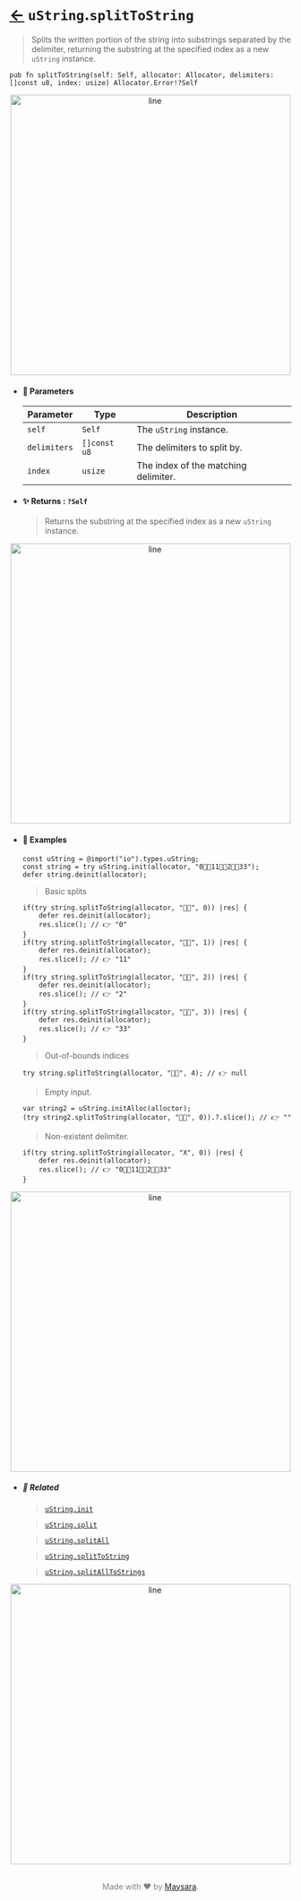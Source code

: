 # [←](../uString.md) `uString`.`splitToString`

> Splits the written portion of the string into substrings separated by the delimiter, returning the substring at the specified index as a new `uString` instance.

```zig
pub fn splitToString(self: Self, allocator: Allocator, delimiters: []const u8, index: usize) Allocator.Error!?Self
```


<div align="center">
<img src="https://raw.githubusercontent.com/maysara-elshewehy/io-bench/refs/heads/main/dist/img/md/line.png" alt="line" style="width:500px;"/>
</div>

- #### 🧩 Parameters

    | Parameter    | Type         | Description                          |
    | ------------ | ------------ | ------------------------------------ |
    | `self`       | `Self`       | The `uString` instance.              |
    | `delimiters` | `[]const u8` | The delimiters to split by.          |
    | `index`      | `usize`      | The index of the matching delimiter. |

- #### ✨ Returns : `?Self`

    > Returns the substring at the specified index as a new `uString` instance.

<div align="center">
<img src="https://raw.githubusercontent.com/maysara-elshewehy/io-bench/refs/heads/main/dist/img/md/line.png" alt="line" style="width:500px;"/>
</div>

- #### 🧪 Examples

    ```zig
    const uString = @import("io").types.uString;
    const string = try uString.init(allocator, "0👨‍🏭11👨‍🏭2👨‍🏭33");
    defer string.deinit(allocator);
    ```

    > Basic splits
    ```zig
    if(try string.splitToString(allocator, "👨‍🏭", 0)) |res| {
        defer res.deinit(allocator);
        res.slice(); // 👉 "0"
    }
    if(try string.splitToString(allocator, "👨‍🏭", 1)) |res| {
        defer res.deinit(allocator);
        res.slice(); // 👉 "11"
    }
    if(try string.splitToString(allocator, "👨‍🏭", 2)) |res| {
        defer res.deinit(allocator);
        res.slice(); // 👉 "2"
    }
    if(try string.splitToString(allocator, "👨‍🏭", 3)) |res| {
        defer res.deinit(allocator);
        res.slice(); // 👉 "33"
    }
    ```

    > Out-of-bounds indices
    ```zig
    try string.splitToString(allocator, "👨‍🏭", 4); // 👉 null
    ```

    > Empty input.
    ```zig
    var string2 = uString.initAlloc(alloctor);
    (try string2.splitToString(allocator, "👨‍🏭", 0)).?.slice(); // 👉 ""
    ```

    > Non-existent delimiter.
    ```zig
    if(try string.splitToString(allocator, "X", 0)) |res| {
        defer res.deinit(allocator);
        res.slice(); // 👉 "0👨‍🏭11👨‍🏭2👨‍🏭33"
    }
    ```

<div align="center">
<img src="https://raw.githubusercontent.com/maysara-elshewehy/io-bench/refs/heads/main/dist/img/md/line.png" alt="line" style="width:500px;"/>
</div>

- ##### 🔗 Related

  > [`uString.init`](./init.md)

  > [`uString.split`](./splitAll.md)

  > [`uString.splitAll`](./splitAll.md)

  > [`uString.splitToString`](./splitToString.md)

  > [`uString.splitAllToStrings`](./splitAllToStrings.md)


<div align="center">
<img src="https://raw.githubusercontent.com/maysara-elshewehy/io-bench/refs/heads/main/dist/img/md/line.png" alt="line" style="width:500px;"/>
</div>

<p align="center" style="color:grey;"><br />Made with ❤️ by <a href="http://github.com/maysara-elshewehy" target="blank">Maysara</a>.</p>